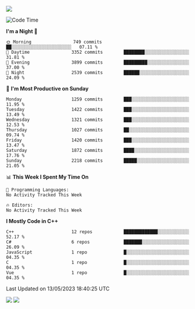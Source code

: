 ![](https://komarev.com/ghpvc/?username=lilpidgey&color=red)
<!--START_SECTION:waka-->
![Code Time](http://img.shields.io/badge/Code%20Time-1%2C491%20hrs%2018%20mins-blue)

**I'm a Night 🦉** 

```text
🌞 Morning                749 commits         ██░░░░░░░░░░░░░░░░░░░░░░░   07.11 % 
🌆 Daytime                3352 commits        ████████░░░░░░░░░░░░░░░░░   31.81 % 
🌃 Evening                3899 commits        █████████░░░░░░░░░░░░░░░░   37.00 % 
🌙 Night                  2539 commits        ██████░░░░░░░░░░░░░░░░░░░   24.09 % 
```
📅 **I'm Most Productive on Sunday** 

```text
Monday                   1259 commits        ███░░░░░░░░░░░░░░░░░░░░░░   11.95 % 
Tuesday                  1422 commits        ███░░░░░░░░░░░░░░░░░░░░░░   13.49 % 
Wednesday                1321 commits        ███░░░░░░░░░░░░░░░░░░░░░░   12.53 % 
Thursday                 1027 commits        ██░░░░░░░░░░░░░░░░░░░░░░░   09.74 % 
Friday                   1420 commits        ███░░░░░░░░░░░░░░░░░░░░░░   13.47 % 
Saturday                 1872 commits        ████░░░░░░░░░░░░░░░░░░░░░   17.76 % 
Sunday                   2218 commits        █████░░░░░░░░░░░░░░░░░░░░   21.05 % 
```


📊 **This Week I Spent My Time On** 

```text
💬 Programming Languages: 
No Activity Tracked This Week

🔥 Editors: 
No Activity Tracked This Week
```

**I Mostly Code in C++** 

```text
C++                      12 repos            █████████████░░░░░░░░░░░░   52.17 % 
C#                       6 repos             ███████░░░░░░░░░░░░░░░░░░   26.09 % 
JavaScript               1 repo              █░░░░░░░░░░░░░░░░░░░░░░░░   04.35 % 
C                        1 repo              █░░░░░░░░░░░░░░░░░░░░░░░░   04.35 % 
Vue                      1 repo              █░░░░░░░░░░░░░░░░░░░░░░░░   04.35 % 
```




 Last Updated on 13/05/2023 18:40:25 UTC
<!--END_SECTION:waka-->
![](https://hit.yhype.me/github/profile?user_id=42968544)
![](https://komarev.com/ghpvc/?lilpidgey)
